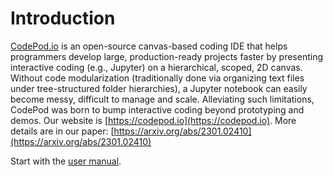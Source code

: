 # Introduction

[CodePod.io](http://CodePod.io) is an open-source canvas-based coding IDE that
helps programmers develop large, production-ready projects faster by presenting
interactive coding (e.g., Jupyter) on a hierarchical, scoped, 2D canvas. Without
code modularization (traditionally done via organizing text files under
tree-structured folder hierarchies), a Jupyter notebook can easily become messy,
difficult to manage and scale. Alleviating such limitations, CodePod was born to
bump interactive coding beyond prototyping and demos. Our website is
[https://codepod.io](https://codepod.io). More details are in our paper:
[https://arxiv.org/abs/2301.02410](https://arxiv.org/abs/2301.02410)

Start with the [user manual](/docs/manual).

<!-- Codepod is free and open source, you can deploy your own CodePod by following hte [developer manual](/docs/developer). -->
